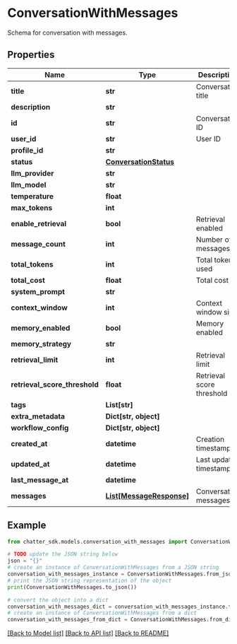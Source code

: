 # ConversationWithMessages

Schema for conversation with messages.

## Properties

Name | Type | Description | Notes
------------ | ------------- | ------------- | -------------
**title** | **str** | Conversation title | 
**description** | **str** |  | [optional] 
**id** | **str** | Conversation ID | 
**user_id** | **str** | User ID | 
**profile_id** | **str** |  | [optional] 
**status** | [**ConversationStatus**](ConversationStatus.md) |  | 
**llm_provider** | **str** |  | [optional] 
**llm_model** | **str** |  | [optional] 
**temperature** | **float** |  | [optional] 
**max_tokens** | **int** |  | [optional] 
**enable_retrieval** | **bool** | Retrieval enabled | 
**message_count** | **int** | Number of messages | 
**total_tokens** | **int** | Total tokens used | 
**total_cost** | **float** | Total cost | 
**system_prompt** | **str** |  | [optional] 
**context_window** | **int** | Context window size | 
**memory_enabled** | **bool** | Memory enabled | 
**memory_strategy** | **str** |  | [optional] 
**retrieval_limit** | **int** | Retrieval limit | 
**retrieval_score_threshold** | **float** | Retrieval score threshold | 
**tags** | **List[str]** |  | [optional] 
**extra_metadata** | **Dict[str, object]** |  | [optional] 
**workflow_config** | **Dict[str, object]** |  | [optional] 
**created_at** | **datetime** | Creation timestamp | 
**updated_at** | **datetime** | Last update timestamp | 
**last_message_at** | **datetime** |  | [optional] 
**messages** | [**List[MessageResponse]**](MessageResponse.md) | Conversation messages | [optional] 

## Example

```python
from chatter_sdk.models.conversation_with_messages import ConversationWithMessages

# TODO update the JSON string below
json = "{}"
# create an instance of ConversationWithMessages from a JSON string
conversation_with_messages_instance = ConversationWithMessages.from_json(json)
# print the JSON string representation of the object
print(ConversationWithMessages.to_json())

# convert the object into a dict
conversation_with_messages_dict = conversation_with_messages_instance.to_dict()
# create an instance of ConversationWithMessages from a dict
conversation_with_messages_from_dict = ConversationWithMessages.from_dict(conversation_with_messages_dict)
```
[[Back to Model list]](../README.md#documentation-for-models) [[Back to API list]](../README.md#documentation-for-api-endpoints) [[Back to README]](../README.md)


